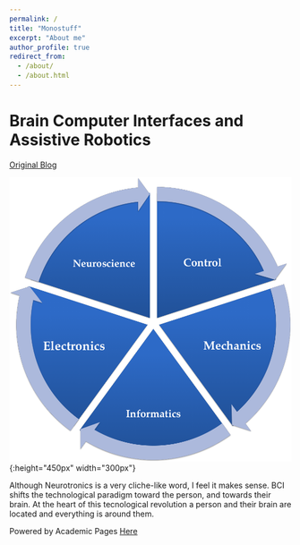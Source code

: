 ```yaml
---
permalink: /
title: "Monostuff"
excerpt: "About me"
author_profile: true
redirect_from: 
  - /about/
  - /about.html
---
```




Brain Computer Interfaces and Assistive Robotics
================================================

[Original Blog](https://monostuff.logdown.com/)

![Neurotronics](images/neurotronics.png){:height="450px" width="300px"}

Although Neurotronics is a very cliche-like word, I feel it makes sense.  BCI shifts the technological paradigm toward the person, and towards their brain.  At the heart of this tecnological revolution a person and their brain are located and everything is around them.



Powered by Academic Pages [Here](https://academicpages.github.io/)
